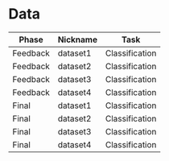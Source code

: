 # Data

|Phase|Nickname|Task|
|---|---|---|
| Feedback | dataset1 | Classification |
| Feedback | dataset2 | Classification |
| Feedback | dataset3 | Classification |
| Feedback | dataset4 | Classification |
| Final | dataset1 | Classification |
| Final | dataset2 | Classification |
| Final | dataset3 | Classification |
| Final | dataset4 | Classification |
